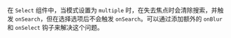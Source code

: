 在 `Select` 组件中，当模式设置为 `multiple` 时，在失去焦点时会清除搜索，并触发 `onSearch`，但在选择选项后不会触发 `onSearch`。可以通过添加额外的 `onBlur` 和 `onSelect` 钩子来解决这个问题。

